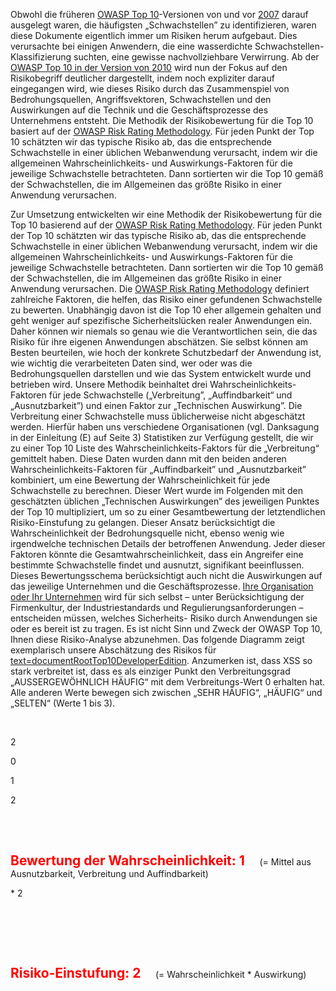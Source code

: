 Obwohl die früheren [<u>OWASP Top 10</u>](Top10 "wikilink")-Versionen
von und vor [<u>2007</u>](Top_10_2007 "wikilink") darauf ausgelegt
waren, die häufigsten „Schwachstellen” zu identifizieren, waren diese
Dokumente eigentlich immer um Risiken herum aufgebaut. Dies verursachte
bei einigen Anwendern, die eine wasserdichte Schwachstellen-
Klassifizierung suchten, eine gewisse nachvollziehbare Verwirrung. Ab
der [<u>OWASP Top 10 in der Version von
2010</u>](Top_10_2010 "wikilink") wird nun der Fokus auf den
Risikobegriff deutlicher dargestellt, indem noch expliziter darauf
eingegangen wird, wie dieses Risiko durch das Zusammenspiel von
Bedrohungsquellen, Angriffsvektoren, Schwachstellen und den Auswirkungen
auf die Technik und die Geschäftsprozesse des Unternehmens entsteht.
Die Methodik der Risikobewertung für die Top 10 basiert auf der
<u>[OWASP Risk Rating
Methodology](OWASP_Risk_Rating_Methodology "wikilink")</u>. Für jeden
Punkt der Top 10 schätzten wir das typische Risiko ab, das die
entsprechende Schwachstelle in einer üblichen Webanwendung verursacht,
indem wir die allgemeinen Wahrscheinlichkeits- und Auswirkungs-Faktoren
für die jeweilige Schwachstelle betrachteten. Dann sortierten wir die
Top 10 gemäß der Schwachstellen, die im Allgemeinen das größte Risiko in
einer Anwendung verursachen.

Zur Umsetzung entwickelten wir eine Methodik der Risikobewertung für die
Top 10 basierend auf der <u>[OWASP Risk Rating
Methodology](OWASP_Risk_Rating_Methodology "wikilink")</u>. Für jeden
Punkt der Top 10 schätzten wir das typische Risiko ab, das die
entsprechende Schwachstelle in einer üblichen Webanwendung verursacht,
indem wir die allgemeinen Wahrscheinlichkeits- und Auswirkungs-Faktoren
für die jeweilige Schwachstelle betrachteten. Dann sortierten wir die
Top 10 gemäß der Schwachstellen, die im Allgemeinen das größte Risiko in
einer Anwendung verursachen.
Die <u>[OWASP Risk Rating
Methodology](OWASP_Risk_Rating_Methodology "wikilink")</u> definiert
zahlreiche Faktoren, die helfen, das Risiko einer gefundenen
Schwachstelle zu bewerten. Unabhängig davon ist die Top 10 eher
allgemein gehalten und geht weniger auf spezifische Sicherheitslücken
realer Anwendungen ein. Daher können wir niemals so genau wie die
Verantwortlichen sein, die das Risiko für ihre eigenen Anwendungen
abschätzen. Sie selbst können am Besten beurteilen, wie hoch der
konkrete Schutzbedarf der Anwendung ist, wie wichtig die verarbeiteten
Daten sind, wer oder was die Bedrohungsquellen darstellen und wie das
System entwickelt wurde und betrieben wird.
Unsere Methodik beinhaltet drei Wahrscheinlichkeits-Faktoren für jede
Schwachstelle („Verbreitung”, „Auffindbarkeit“ und „Ausnutzbarkeit”) und
einen Faktor zur „Technischen Auswirkung”. Die Verbreitung einer
Schwachstelle muss üblicherweise nicht abgeschätzt werden. Hierfür haben
uns verschiedene Organisationen (vgl. Danksagung in der Einleitung (E)
auf Seite 3) Statistiken zur Verfügung gestellt, die wir zu einer Top 10
Liste des Wahrscheinlichkeits-Faktors für die „Verbreitung“ gemittelt
haben. Diese Daten wurden dann mit den beiden anderen
Wahrscheinlichkeits-Faktoren für „Auffindbarkeit” und „Ausnutzbarkeit”
kombiniert, um eine Bewertung der Wahrscheinlichkeit für jede
Schwachstelle zu berechnen. Dieser Wert wurde im Folgenden mit den
geschätzten üblichen „Technischen Auswirkungen” des jeweiligen Punktes
der Top 10 multipliziert, um so zu einer Gesamtbewertung der
letztendlichen Risiko-Einstufung zu gelangen.
Dieser Ansatz berücksichtigt die Wahrscheinlichkeit der Bedrohungsquelle
nicht, ebenso wenig wie irgendwelche technischen Details der betroffenen
Anwendung. Jeder dieser Faktoren könnte die Gesamtwahrscheinlichkeit,
dass ein Angreifer eine bestimmte Schwachstelle findet und ausnutzt,
signifikant beeinflussen. Dieses Bewertungsschema berücksichtigt auch
nicht die Auswirkungen auf das jeweilige Unternehmen und die
Geschäftsprozesse. <u>Ihre Organisation oder Ihr Unternehmen</u> wird
für sich selbst – unter Berücksichtigung der Firmenkultur, der
Industriestandards und Regulierungsanforderungen – entscheiden müssen,
welches Sicherheits- Risiko durch Anwendungen sie oder es bereit ist zu
tragen. Es ist nicht Sinn und Zweck der OWASP Top 10, Ihnen diese
Risiko-Analyse abzunehmen.
Das folgende Diagramm zeigt exemplarisch unsere Abschätzung des Risikos
für
[text=documentRootTop10DeveloperEdition]({{Top_10:LanguageFile "wikilink").
Anzumerken ist, dass XSS so stark verbreitet ist, dass es als einziger
Punkt den Verbreitungsgrad „AUSSERGEWÖHNLICH HÄUFIG“ mit dem
Verbreitungs-Wert 0 erhalten hat. Alle anderen Werte bewegen sich
zwischen „SEHR HÄUFIG“, „HÄUFIG“ und „SELTEN“ (Werte 1 bis 3).

<td>

 

</td>

<td style="text-align: center; padding: 4px; font-size: 200%; font-weight: bold; border: 3px solid #444444;">

2

</td>

<td style="text-align: center; padding: 4px; font-size: 200%; font-weight: bold; border: 3px solid #444444;">

0

</td>

<td style="text-align: center; padding: 4px; font-size: 200%; font-weight: bold; border: 3px solid #444444;">

1

</td>

<td style="text-align: center; padding: 4px; font-size: 200%; font-weight: bold; border: 3px solid #444444;">

2

</td>

<td>

 

</td>

</tr>

<tr>

<td>

 

</td>

<td colspan="3"  style="border: #4d953d 1px solid; background-color: #D9D9D9; text-align: center; padding: 4px;">

<span style="font-weight: bold; font-size: 150%; color: red;">Bewertung
der Wahrscheinlichkeit: 1</span>
     (= Mittel aus Ausnutzbarkeit, Verbreitung und Auffindbarkeit)

</td>

<td style="text-align: center; padding: 4px; font-size: 200%; font-weight: bold; solid #444444;">

\* 2  

</td>

<td>

 

</td>

</tr>

<tr>

<td>

 

</td>

<td>

 

</td>

<td colspan="3"  style="border: #4d953d 1px solid; background-color: #D9D9D9; text-align: center; padding: 4px;">

<span style="font-weight: bold; font-size: 150%; color: red;">Risiko-Einstufung:
2</span>
     (= Wahrscheinlichkeit \* Auswirkung)

</td>

<td>

 

</td>